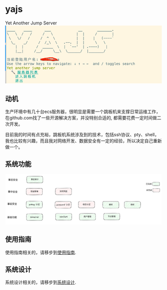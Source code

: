 # yajs
Yet Another Jump Server
![img.png](imgs/overview.png)

## 动机
生产环境中有几十台ecs服务器，很明显是需要一个跳板机来支撑日常运维工作，在github.com找了一些开源解决方案，并没特别合适的,
都需要花费一定时间做二次开发。

目前我的时间有点充裕，跳板机系统涉及到的技术，包括ssh协议、pty、shell，我也比较有兴趣，而且我对网络开发、数据安全有一定的经验，所以决定自己重新做一个。

## 系统功能
![img.png](imgs/feature.png)

## 使用指南
使用指南相关的，请移步到[使用指南](USAGE.md).


## 系统设计
系统设计相关的，请移步到[系统设计](DESIGN.md).
